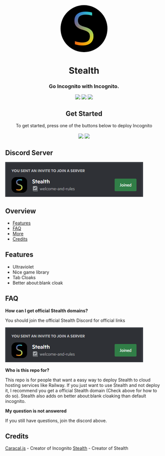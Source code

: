 <div align="center">
         
<img style="border-radius:50%" height="150px" src="https://raw.githubusercontent.com/StealthProxy/Stealth-Proxy/main/New_Project.png">

<h1>Stealth</h1>

<h3>Go Incognito with Incognito.</h3>
 
<a href="" alt="Made with NodeJS"><img src="https://img.shields.io/badge/Made%20with-Node.JS-6DA55F?style=for-the-badge&logo=node.js&logoColor=white"></a> 
<a href="https://github.com/StealthProxy/Stealth-Proxy/issues/" alt="GitHub issues"><img src="https://img.shields.io/github/issues/IDontCodee/Incognito?style=for-the-badge"></a>
<a href="https://github.com/Stealth-Proxy/graphs/contributors/" alt=""><img src="https://img.shields.io/github/contributors/IDontCodee/Incognito?style=for-the-badge"></a>

</div>

<div align="center">
         <h2>Get Started</h2>
         <a>To get started, press one of the buttons below to deploy Incognito</a>
         <br>
         <br>
<a href="https://heroku.com/deploy?template=https://github.com/Stealth-Proxy"><img height="30px" src="https://img.shields.io/badge/heroku-%23430098.svg?style=for-the-badge&logo=heroku&logoColor=white"><img></a>
<a href="https://railway.app/new/template?template=https://github.com/Stealth-Proxy"><img height="30px" src="https://img.shields.io/badge/Railway-%234f0599.svg?style=for-the-badge&logo=railway&logoColor=white"><img></a>
</div>

## Discord Server

[![Join us on Discord](https://raw.githubusercontent.com/StealthProxy/Stealth-Proxy/main/INVI.png)](https://discord.gg/5nbYkShC7R)

## Overview

- [Features](#features)
- [FAQ](#faq)
- [More](#more)
- [Credits](#credits)


## Features

- Ultraviolet
- Nice game library
- Tab Cloaks
- Better about:blank cloak

## FAQ

**How can I get official Stealth domains?**

You should join the official Stealth Discord for official links

[![Stealth Discord](https://raw.githubusercontent.com/StealthProxy/Stealth-Proxy/main/INVI.png)](https://discord.gg/5nbYkShC7R)

**Who is this repo for?**

This repo is for people that want a easy way to deploy Stealth to cloud hosting services like Railway. If you just want to use Stealth and not deploy it, I recommend you get a official Stealth domain (Check above for how to do so). Stealth
also adds on better about:blank cloaking than default incognito.

**My question is not answered**

If you still have questions, join the discord above.

## Credits

[Caracal.js](https://github.com/caracal-js) - Creator of Incognito
[Stealth](https://github.com/StealthProxy) - Creator of Stealth
